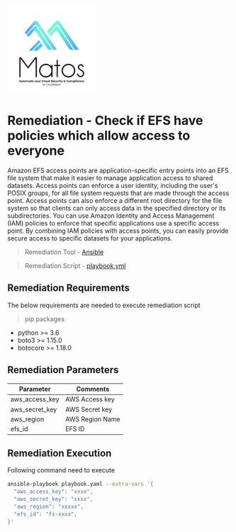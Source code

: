 
[<img src="https://github.com/cloudmatos/matos/blob/master/images/matos-logo.png" width="200" height="200">](https://www.cloudmatos.com/)

# Remediation - Check if EFS have policies which allow access to everyone
Amazon EFS access points are application-specific entry points into an EFS file system that make it easier to manage application access to shared datasets. Access points can enforce a user identity, including the user's POSIX groups, for all file system requests that are made through the access point. Access points can also enforce a different root directory for the file system so that clients can only access data in the specified directory or its subdirectories.
You can use Amazon Identity and Access Management (IAM) policies to enforce that specific applications use a specific access point. By combining IAM policies with access points, you can easily provide secure access to specific datasets for your applications.

> Remediation Tool   - [Ansible](https://www.ansible.com/)

> Remediation Script - [playbook.yml](playbook.yml)

## Remediation Requirements
The below requirements are needed to execute remediation script

> pip packages
- python >= 3.6
- boto3 >= 1.15.0
- botocore >= 1.18.0

## Remediation Parameters

| Parameter      | Comments        |
|----------------|-----------------|
| aws_access_key | AWS Access key  |
| aws_secret_key | AWS Secret key  |
| aws_region     | AWS Region Name |
| efs_id         | EFS ID          |


## Remediation Execution
Following command need to execute
```sh
ansible-playbook playbook.yaml --extra-vars '{
  "aws_access_key": "xxxx",
  "aws_secret_key": "xxxx",
  "aws_region": "xxxxx",
  "efs_id": "fs-xxxx",
}'
```

